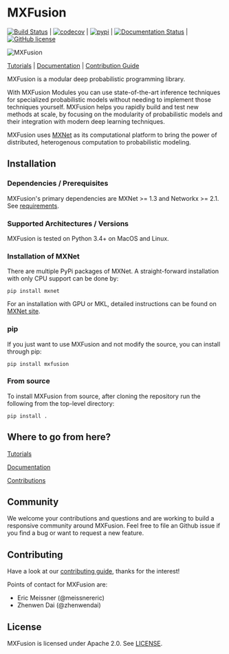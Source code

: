 # MXFusion
[![Build Status](https://travis-ci.org/amzn/MXFusion.svg?branch=master)](https://travis-ci.org/amzn/MXFusion) |
[![codecov](https://codecov.io/gh/amzn/MXFusion/branch/master/graph/badge.svg)](https://codecov.io/gh/amzn/MXFusion) |
[![pypi](https://img.shields.io/pypi/v/mxfusion.svg?style=flat)](https://pypi.org/project/mxfusion/) |
[![Documentation Status](https://readthedocs.org/projects/mxfusion/badge/?version=latest)](https://mxfusion.readthedocs.io/en/latest/?badge=latest) |
[![GitHub license](https://img.shields.io/github/license/amzn/mxfusion.svg)](https://github.com/amzn/mxfusion/blob/master/LICENSE)

![MXFusion](docs/images/logo/blender-small.png)

[Tutorials](https://mxfusion.readthedocs.io/en/latest/tutorials.html) |
[Documentation](https://mxfusion.readthedocs.io/en/latest/index.html) |
[Contribution Guide](CONTRIBUTING.md)

MXFusion is a modular deep probabilistic programming library.

With MXFusion Modules you can use state-of-the-art inference techniques for specialized probabilistic models without needing to implement those techniques yourself. MXFusion helps you rapidly build and test new methods at scale, by focusing on the modularity of probabilistic models and their integration with modern deep learning techniques.

MXFusion uses [MXNet](https://github.com/apache/incubator-mxnet) as its computational platform to bring the power of distributed, heterogenous computation to probabilistic modeling.


## Installation

### Dependencies / Prerequisites
MXFusion's primary dependencies are MXNet >= 1.3 and Networkx >= 2.1.
See [requirements](requirements/requirements.txt).

### Supported Architectures / Versions

MXFusion is tested on Python 3.4+ on MacOS and Linux.

### Installation of MXNet

There are multiple PyPi packages of MXNet. A straight-forward installation with only CPU support can be done by:
```
pip install mxnet
```

For an installation with GPU or MKL, detailed instructions can be found on [MXNet site](https://mxnet.apache.org/install/).

### pip
If you just want to use MXFusion and not modify the source, you can install through pip:
```
pip install mxfusion
```

### From source
To install MXFusion from source, after cloning the repository run the following from the top-level directory:
```
pip install .
```

## Where to go from here?

[Tutorials](https://mxfusion.readthedocs.io/en/latest/tutorials.html)

[Documentation](https://mxfusion.readthedocs.io/en/latest/index.html)

[Contributions](CONTRIBUTING.md)


## Community
We welcome your contributions and questions and are working to build a responsive community around MXFusion. Feel free to file an Github issue if you find a bug or want to request a new feature.

## Contributing

Have a look at our [contributing guide](CONTRIBUTING.md), thanks for the interest!

Points of contact for MXFusion are:
* Eric Meissner (@meissnereric)
* Zhenwen Dai (@zhenwendai)

## License

MXFusion is licensed under Apache 2.0. See [LICENSE](LICENSE).
